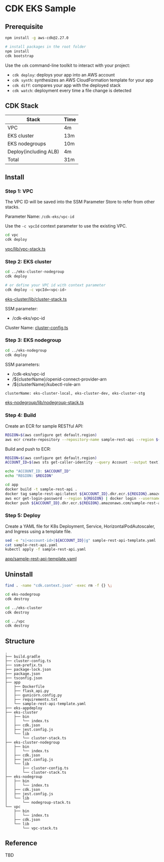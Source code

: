 # CDK EKS Sample

## Prerequisite

```bash
npm install -g aws-cdk@2.27.0

# install packages in the root folder
npm install
cdk bootstrap
```

Use the `cdk` command-line toolkit to interact with your project:

* `cdk deploy`: deploys your app into an AWS account
* `cdk synth`: synthesizes an AWS CloudFormation template for your app
* `cdk diff`: compares your app with the deployed stack
* `cdk watch`: deployment every time a file change is detected

## CDK Stack

| Stack                         | Time    |
|-------------------------------|---------|
| VPC                           | 4m      |
| EKS cluster                   | 13m     |
| EKS nodegroups                | 10m     |
| Deploy(including ALB)         | 4m      |
| Total                         | 31m     |

## Install

### Step 1: VPC

The VPC ID will be saved into the SSM Parameter Store to refer from other stacks.

Parameter Name: `/cdk-eks/vpc-id`

Use the `-c vpcId` context parameter to use the existing VPC.

```bash
cd vpc
cdk deploy
```

[vpc/lib/vpc-stack.ts](./vpc/lib/vpc-stack.ts)

### Step 2: EKS cluster

```bash
cd ../eks-cluster-nodegroup
cdk deploy 

# or define your VPC id with context parameter
cdk deploy -c vpcId=<vpc-id>
```

[eks-cluster/lib/cluster-stack.ts](./eks-cluster/lib/cluster-stack.ts)

SSM parameter:

* /cdk-eks/vpc-id

Cluster Name: [cluster-config.ts](./cluster-config.ts)

### Step 3: EKS nodegroup

```bash
cd ../eks-nodegroup
cdk deploy 
```

SSM parameters:

* /cdk-eks/vpc-id
* /${clusterName}/openid-connect-provider-arn
* /${clusterName}/kubectl-role-arn

```bash
clusterName: eks-cluster-local, eks-cluster-dev, eks-cluster-stg
```

[eks-nodegroup/lib/nodegroup-stack.ts](./eks-nodegroup/lib/nodegroup-stack.ts)

### Step 4: Build

Create an ECR for sample RESTful API:

```bash
REGION=$(aws configure get default.region)
aws ecr create-repository --repository-name sample-rest-api --region ${REGION}
```

Build and push to ECR:

```bash
REGION=$(aws configure get default.region)
ACCOUNT_ID=$(aws sts get-caller-identity --query Account --output text)

echo "ACCOUNT_ID: $ACCOUNT_ID"
echo "REGION: $REGION"

cd app
docker build -t sample-rest-api .
docker tag sample-rest-api:latest ${ACCOUNT_ID}.dkr.ecr.${REGION}.amazonaws.com/sample-rest-api:latest
aws ecr get-login-password --region ${REGION} | docker login --username AWS --password-stdin ${ACCOUNT_ID}.dkr.ecr.${REGION}.amazonaws.com
docker push ${ACCOUNT_ID}.dkr.ecr.${REGION}.amazonaws.com/sample-rest-api:latest
```

### Step 5: Deploy

Create a YAML file for K8s Deployment, Service, HorizontalPodAutoscaler, and Ingress using a template file.

```bash
sed -e "s|<account-id>|${ACCOUNT_ID}|g" sample-rest-api-template.yaml | sed -e "s|<region>|${REGION}|g" > sample-rest-api.yaml
cat sample-rest-api.yaml
kubectl apply -f sample-rest-api.yaml
```

[app/sample-rest-api-template.yaml](./app/sample-rest-api-template.yaml)

## Uninstall

```bash
find . -name "cdk.context.json" -exec rm -f {} \;

cd eks-nodegroup
cdk destroy

cd ../eks-cluster
cdk destroy

cd ../vpc
cdk destroy
```

## Structure

```text
.
├── build.gradle
├── cluster-config.ts
├── ssm-prefix.ts
├── package-lock.json
├── package.json
├── tsconfig.json
├── app
│   ├── Dockerfile
│   ├── flask_api.py
│   ├── gunicorn.config.py
│   ├── requirements.txt
│   └── sample-rest-api-template.yaml
├── eks-appdeploy
├── eks-cluster
│   ├── bin
│   │   └── index.ts
│   ├── cdk.json
│   ├── jest.config.js
│   └── lib
│       └── cluster-stack.ts
├── eks-cluster-nodegroup
│   ├── bin
│   │   └── index.ts
│   ├── cdk.json
│   ├── jest.config.js
│   └── lib
│       ├── cluster-config.ts
│       └── cluster-stack.ts
├── eks-nodegroup
│   ├── bin
│   │   └── index.ts
│   ├── cdk.json
│   ├── jest.config.js
│   └── lib
│       └── nodegroup-stack.ts
└── vpc
    ├── bin
    │   └── index.ts
    ├── cdk.json
    └── lib
        └── vpc-stack.ts
```

## Reference

TBD
